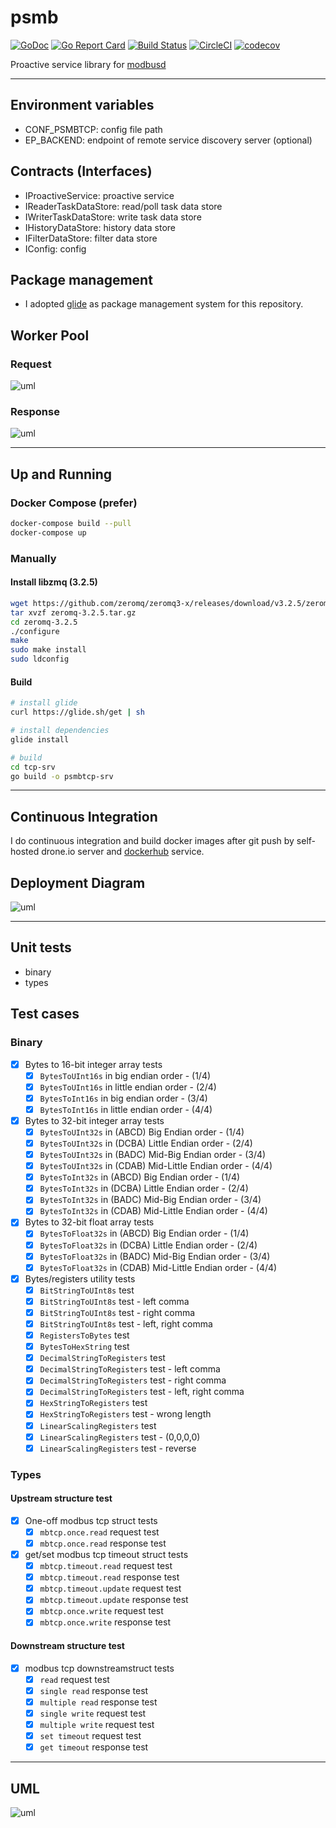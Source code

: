 # psmb

[![GoDoc](https://godoc.org/github.com/taka-wang/psmb?status.svg)](http://godoc.org/github.com/taka-wang/psmb)
[![Go Report Card](https://goreportcard.com/badge/github.com/taka-wang/psmb)](https://goreportcard.com/report/github.com/taka-wang/psmb)
[![Build Status](http://drone.cmwang.net/api/badges/taka-wang/psmb/status.svg)](http://drone.cmwang.net/taka-wang/psmb)
[![CircleCI](https://circleci.com/gh/taka-wang/psmb.svg?style=shield&circle-token=791a0bee85922cdfd4a0fe580953408febe3cabd)](https://circleci.com/gh/taka-wang/psmb)
[![codecov](https://codecov.io/gh/taka-wang/psmb/branch/dev/graph/badge.svg?token=wsuDctUrJO)](https://codecov.io/gh/taka-wang/psmb)

Proactive service library for [modbusd](https://github.com/taka-wang/modbusd)

---

## Environment variables

- CONF_PSMBTCP: config file path
- EP_BACKEND: endpoint of remote service discovery server (optional)

## Contracts (Interfaces)

- IProactiveService: proactive service
- IReaderTaskDataStore:  read/poll task data store
- IWriterTaskDataStore: write task data store
- IHistoryDataStore: history data store
- IFilterDataStore: filter data store
- IConfig: config

## Package management

- I adopted [glide](https://glide.sh/) as package management system for this repository.

## Worker Pool

### Request

![uml](http://uml.cmwang.net:8000/plantuml/svg/5Sh13O0W3030LNG0QUBJRIeqOAI5b3R4xTNttNf9h9x8jIx5h8y3G766V5dnqmTfR68a5c9ZCBnncoWPkdC5nc6aaAZNzl2NmFSKVde1)


### Response

![uml](http://uml.cmwang.net:8000/plantuml/svg/5Sh13O0W3030LNG0QUBJRIeqOAI5b3R4xTNttNf9h9x8jIx5h8y3G766V5dnqmTfR68a5c9ZCBnncoWPkdC5nc6aaAZNzl2N8EqUVde1)

---

## Up and Running

### Docker Compose (prefer)

```bash
docker-compose build --pull
docker-compose up
```

### Manually

#### Install libzmq (3.2.5)

```bash
wget https://github.com/zeromq/zeromq3-x/releases/download/v3.2.5/zeromq-3.2.5.tar.gz
tar xvzf zeromq-3.2.5.tar.gz
cd zeromq-3.2.5
./configure
make
sudo make install
sudo ldconfig
```

#### Build

```bash
# install glide
curl https://glide.sh/get | sh

# install dependencies
glide install

# build
cd tcp-srv
go build -o psmbtcp-srv
```

---

## Continuous Integration

I do continuous integration and build docker images after git push by self-hosted drone.io server and [dockerhub]((https://hub.docker.com/r/takawang/c-modbus-slave/)) service.

## Deployment Diagram

![uml](http://uml.cmwang.net:8000/plantuml/svg/5Sh13O0W3030LNG0QVJfnraAD42aGA0DSNlrVRUcuh9wqfwNADB62T1ncf0agjL1tTKYLCIuoY1uupQn16ZA6HY7K0TFBTU7lmHji3M_NVln0W00)

---

## Unit tests

- binary
- types

## Test cases

### Binary

- [x] Bytes to 16-bit integer array tests
    - [x] `BytesToUInt16s` in big endian order - (1/4)
    - [x] `BytesToUInt16s` in little endian order - (2/4)
    - [x] `BytesToInt16s` in big endian order - (3/4)
    - [x] `BytesToInt16s` in little endian order - (4/4)
- [x] Bytes to 32-bit integer array tests
    - [x] `BytesToUInt32s` in (ABCD) Big Endian order - (1/4)
    - [x] `BytesToUInt32s` in (DCBA) Little Endian order - (2/4)
    - [x] `BytesToUInt32s` in (BADC) Mid-Big Endian order - (3/4)
    - [x] `BytesToUInt32s` in (CDAB) Mid-Little Endian order - (4/4)
    - [x] `BytesToInt32s` in (ABCD) Big Endian order - (1/4)
    - [x] `BytesToInt32s` in (DCBA) Little Endian order - (2/4)
    - [x] `BytesToInt32s` in (BADC) Mid-Big Endian order - (3/4)
    - [x] `BytesToInt32s` in (CDAB) Mid-Little Endian order - (4/4)
- [x] Bytes to 32-bit float array tests
    - [x] `BytesToFloat32s` in (ABCD) Big Endian order - (1/4)
    - [x] `BytesToFloat32s` in (DCBA) Little Endian order - (2/4)
    - [x] `BytesToFloat32s` in (BADC) Mid-Big Endian order - (3/4)
    - [x] `BytesToFloat32s` in (CDAB) Mid-Little Endian order - (4/4)
- [x] Bytes/registers utility tests
    - [x] `BitStringToUInt8s` test
    - [x] `BitStringToUInt8s` test - left comma
    - [x] `BitStringToUInt8s` test - right comma
    - [x] `BitStringToUInt8s` test - left, right comma
    - [x] `RegistersToBytes` test
    - [x] `BytesToHexString` test
    - [x] `DecimalStringToRegisters` test
    - [x] `DecimalStringToRegisters` test - left comma
    - [x] `DecimalStringToRegisters` test - right comma
    - [x] `DecimalStringToRegisters` test - left, right comma
    - [x] `HexStringToRegisters` test
    - [x] `HexStringToRegisters` test - wrong length
    - [x] `LinearScalingRegisters` test
    - [x] `LinearScalingRegisters` test - (0,0,0,0)
    - [x] `LinearScalingRegisters` test - reverse

### Types

#### Upstream structure test

- [x] One-off modbus tcp struct tests
    - [x] `mbtcp.once.read` request test
    - [x] `mbtcp.once.read` response test
- [x] get/set modbus tcp timeout struct tests
    - [x] `mbtcp.timeout.read` request test
    - [x] `mbtcp.timeout.read` response test
    - [x] `mbtcp.timeout.update` request test
    - [x] `mbtcp.timeout.update` response test
    - [x] `mbtcp.once.write` request test
    - [x] `mbtcp.once.write` response test

#### Downstream structure test

- [x] modbus tcp downstreamstruct tests
    - [x] `read` request test
    - [x] `single read` response test
    - [x] `multiple read` response test
    - [x] `single write` request test
    - [x] `multiple write` request test
    - [x] `set timeout` request test
    - [x] `get timeout` response test

---

## UML

![uml](http://uml.cmwang.net:8000/plantuml/svg/5SZB3O0W303GLNG0gMSlpb8gGI8KqazONtt7jnQcwbTogSjjDlG049mX5xizkYQXpfRO0lK6XWzk4pd3y5QXeLeIe8ggCBJ5yFUvVru0)
